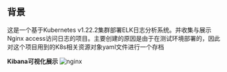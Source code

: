 ## 背景
这是一个基于Kubernetes v1.22.2集群部署ELK日志分析系统。并收集与展示Nginx access访问日志的项目。主要创建的原因是由于在测试环境部署的，因此对这个项目用到的K8s相关资源对象yaml文件进行一个存档

**Kibana可视化展示**
![nginx](https://user-images.githubusercontent.com/43721571/145190939-f4b758df-2706-4b16-9beb-25d49fce4205.png)


